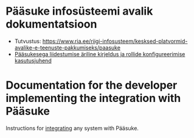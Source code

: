 # Pääsuke infosüsteemi avalik dokumentatsioon

* Tutvustus: https://www.ria.ee/riigi-infosusteem/kesksed-platvormid-avalike-e-teenuste-pakkumiseks/paasuke
* [Pääsukesega liidestumise äriline kirjeldus ja rollide konfigureerimise kasutusjuhend](https://e-gov.github.io/PH-Doku/files/rollide_konfigureerimine_v011.pdf)

# Documentation for the developer implementing the integration with Pääsuke

Instructions for [integrating](Integrating) any system with Pääsuke.







